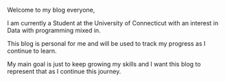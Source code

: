 Welcome to my blog everyone,

I am currently a Student at the University of Connecticut with an interest in Data with programming mixed in.

This blog is personal for me and will be used to track my progress as I continue to learn.

My main goal is just to keep growing my skills and I want this blog to represent that as I continue this journey.
